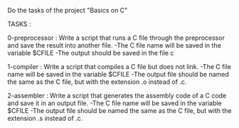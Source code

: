 Do the tasks of the project "Basics on C"

TASKS :

 0-preprocessor : Write a script that runs a C file through the preprocessor and save the result into another file.
 -The C file name will be saved in the variable $CFILE
 -The output should be saved in the file c

1-compiler : Write a script that compiles a C file but does not link.
-The C file name will be saved in the variable $CFILE
-The output file should be named the same as the C file, but with the extension .o instead of .c.

2-assembler : Write a script that generates the assembly code of a C code and save it in an output file.
-The C file name will be saved in the variable $CFILE
-The output file should be named the same as the C file, but with the extension .s instead of .c.

